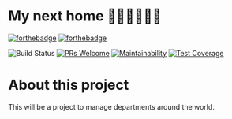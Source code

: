 # My next home  :steam_locomotive::train::train::train::train::train:

[![forthebadge](http://forthebadge.com/images/badges/made-with-ruby.svg)](http://forthebadge.com) [![forthebadge](http://forthebadge.com/images/badges/built-with-love.svg)](http://forthebadge.com)

![Build Status](https://api.travis-ci.org/LuisOsnet/portfolio.svg?branch=master) [![PRs Welcome](https://img.shields.io/badge/PRs-welcome-brightgreen.svg?style=flat-square)](http://makeapullrequest.com) [![Maintainability](https://api.codeclimate.com/v1/badges/015586cdb5a87f2fdb78/maintainability)](https://codeclimate.com/github/LuisOsnet/portfolio/maintainability) [![Test Coverage](https://api.codeclimate.com/v1/badges/015586cdb5a87f2fdb78/test_coverage)](https://codeclimate.com/github/LuisOsnet/portfolio/test_coverage)

# About this project

This will be a project to manage departments around the world.
